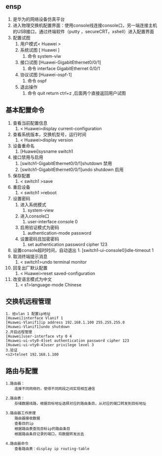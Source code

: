 ## ensp
1. 是华为的网络设备仿真平台
2. 进入物理交换机配置界面：使用console线连接console口，另一端连接主机的USB接口，通过终端软件（putty ，secureCRT，xshell）进入配置界面
3. 配置试图
	1. 用户模式< Huawei > 
	2. 系统试图 [ Huawei ]
		1. 命令 system-viw
	3. 接口试图 [Huawei-GigabitEthernet0/0/1]
		1. 命令 interface GigabitEthernet 0/0/1
	4. 协议试图 [Huawei-ospf-1]
		1. 命令 ospf
	5. 退出操作
		1. 命令 quit  return ctrl+z ,后面两个直接返回用户试图
## 基本配置命令
1. 查看当前配置信息
	1. < Huawei>display current-configuration
2. 查看系统版本，交换机型号，运行时间
	1. < Huawei>display version
3. 设备重命名
	1. [Huawei]sysname switch1
4. 接口禁用与启用
	1. [switch1-GigabitEthernet0/0/1]shutdown 禁用
	2. [switch1-GigabitEthernet0/0/1]undo shutdown  启用
5. 保存配置
	1. < switch1 >save
6. 重启设备
	1. < switch1 >reboot
7. 设置密码
	1. 进入系统模式
		1. system-view
	2. 进入console口
		1. user-interface console 0
	3. 启用验证模式为密码
		1. authentication-mode password
	4. 设置密码且加密密码
		1. set authentication password cipher 123
8. 设置console超时时间，自动退出
		1. [switch1-ui-console0]idle-timeout 1
9. 取消终端提示消息
	1. < switch1>undo terminal monitor 
10. 回复出厂默认配置
	1. < Huawei>reset saved-configuration
11. 改变语言模式为中文
	1. < s1>language-mode Chinese
## 交换机远程管理
```shell
1. 给vlan 1 配置ip地址
[Huawei]interface Vlanif 1
[Huawei-Vlanif1]ip address 192.168.1.100 255.255.255.0
[Huawei-Vlanif1]undo shutdown
2.开启远程管理
[Huawei]user-interface vty 0 4
[Huawei-ui-vty0-4]set authentication password cipher 123
[Huawei-ui-vty0-4]user privilege level 3
3.验证
<s2>telnet 192.168.1.100

```
## 路由与配置
```shell
1.路由器：
	连接不同网络的，使得不同网段之间实现相互通信
	
2.路由表：
	存储数据线路，根据目标地址选择对应的路由条目，从对应的端口转发到目标地址
	
3.路由器工作原理
	路由器接收数据
	查看目的ip
	根据路由表查找目标ip的路由条目
	根据路由条目记录的端口，将数据转发出去
	
4.路由器命令
	查看路由表：display ip routing-table
	


```